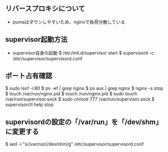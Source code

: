 ## リバースプロキシについて
 - pumaはダウンしやすいため、nginxで負荷分散している

## supervisor起動方法
 - supervisor自身の起動
 $ /etc/init.d/supervisor start
 $ supervisord -c /etc/supervisor/supervisord.conf

 ## ポート占有確認
 $ sudo lsof -i:80
 $ ps -ef | grep nginx
 $ ps aux | grep nginx
 $ nginx -s stop
 $ touch /var/run/nginx.pid
 $ touch /run/nginx.pid
 $ sudo touch /var/run/supervisor.sock
 $ sudo chmod 777 /var/run/supervisor.sock
 $ supervisorctl help stop
 ## supervisordの設定の「/var/run」を「/dev/shm」 に変更する
 $ sed -i "s/\/var\/run/\/dev\/shm/g" /etc/supervisor/supervisord.conf



